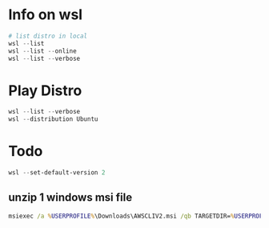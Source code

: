 # Info on wsl
```powershell
# list distro in local
wsl --list
wsl --list --online
wsl --list --verbose
```




# Play Distro

```powershell
wsl --list --verbose
wsl --distribution Ubuntu
```

# Todo

```powershell
wsl --set-default-version 2
```

## unzip 1 windows msi file

```bat
msiexec /a %USERPROFILE%\Downloads\AWSCLIV2.msi /qb TARGETDIR=%USERPROFILE%\bin\awscli
```